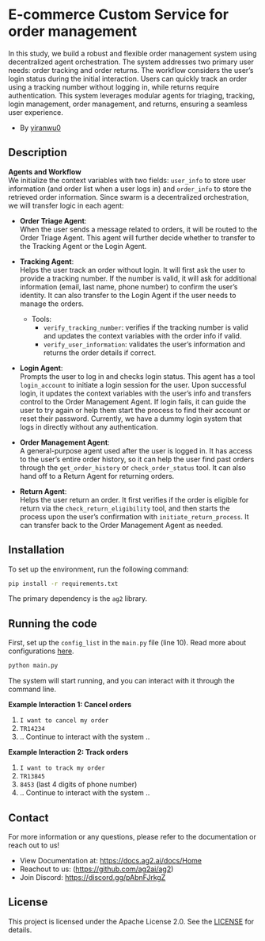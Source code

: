# E-commerce Custom Service for order management 

In this study, we build a robust and flexible order management system using decentralized agent orchestration. The system addresses two primary user needs: order tracking and order returns. The workflow considers the user’s login status during the initial interaction. Users can quickly track an order using a tracking number without logging in, while returns require authentication. This system leverages modular agents for triaging, tracking, login management, order management, and returns, ensuring a seamless user experience.

- By [yiranwu0](https://github.com/yiranwu0)

## Description

**Agents and Workflow**  
We initialize the context variables with two fields: `user_info` to store user information (and order list when a user logs in) and `order_info` to store the retrieved order information. Since swarm is a decentralized orchestration, we will transfer logic in each agent:

- **Order Triage Agent**:  
  When the user sends a message related to orders, it will be routed to the Order Triage Agent. This agent will further decide whether to transfer to the Tracking Agent or the Login Agent.

- **Tracking Agent**:  
  Helps the user track an order without login. It will first ask the user to provide a tracking number. If the number is valid, it will ask for additional information (email, last name, phone number) to confirm the user’s identity. It can also transfer to the Login Agent if the user needs to manage the orders.  
  - Tools:
    - `verify_tracking_number`: verifies if the tracking number is valid and updates the context variables with the order info if valid.
    - `verify_user_information`: validates the user’s information and returns the order details if correct.

- **Login Agent**:  
  Prompts the user to log in and checks login status. This agent has a tool `login_account` to initiate a login session for the user. Upon successful login, it updates the context variables with the user’s info and transfers control to the Order Management Agent. If login fails, it can guide the user to try again or help them start the process to find their account or reset their password. Currently, we have a dummy login system that logs in directly without any authentication.

- **Order Management Agent**:  
  A general-purpose agent used after the user is logged in. It has access to the user’s entire order history, so it can help the user find past orders through the `get_order_history` or `check_order_status` tool. It can also hand off to a Return Agent for returning orders.

- **Return Agent**:  
  Helps the user return an order. It first verifies if the order is eligible for return via the `check_return_eligibility` tool, and then starts the process upon the user’s confirmation with `initiate_return_process`. It can transfer back to the Order Management Agent as needed.


## Installation

To set up the environment, run the following command:
```bash
pip install -r requirements.txt
```
The primary dependency is the `ag2` library.

## Running the code

First, set up the `config_list` in the `main.py` file (line 10). Read more about configurations [here](https://docs.ag2.ai/docs/topics/llm_configuration).

```python
python main.py
```

The system will start running, and you can interact with it through the command line.

**Example Interaction 1: Cancel orders**
1. `I want to cancel my order`
2. `TR14234`
3. .. Continue to interact with the system ..

**Example Interaction 2: Track orders**
1. `I want to track my order`
2. `TR13845`
3. `8453`    (last 4 digits of phone number)
4. .. Continue to interact with the system ..


## Contact

For more information or any questions, please refer to the documentation or reach out to us!

- View Documentation at: https://docs.ag2.ai/docs/Home
- Reachout to us: (https://github.com/ag2ai/ag2)
- Join Discord: https://discord.gg/pAbnFJrkgZ

## License

This project is licensed under the Apache License 2.0. See the [LICENSE](../LICENSE) for details.
